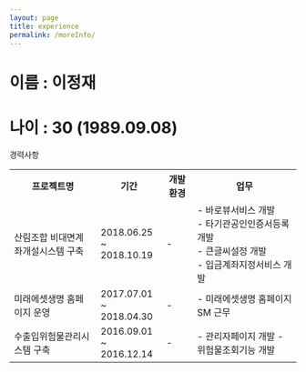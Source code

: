 ```yaml
---
layout: page
title: experience
permalink: /moreInfo/
---
```


<h1>이름 : 이정재</h1>
<h1>나이 : 30 (1989.09.08)</h1>

<div class="table-experience">
   <div class="table-header">경력사항</div>
       <table>
           <tr>
             <th>프로젝트명</th>
             <th>기간</th>
             <th>개발환경</th>
             <th>업무</th>
           </tr>
           <!-- 산림조합 비대면계좌개설시스템 구축 -->
           <tr>
             <td>산림조합 비대면계좌개설시스템 구축</td>
             <td>2018.06.25<br> ~ 2018.10.19</td>
             <td>
                -
             </td>
             <td>
               - 바로뷰서비스 개발<br>
               - 타기관공인인증서등록 개발<br>
               - 큰글씨설정 개발<br>
               - 입금계좌지정서비스 개발
             </td>
           </tr>
           <!-- 미래에셋생명 홈페이지 운영 -->
           <tr>
             <td>미래에셋생명 홈페이지 운영</td>
             <td>2017.07.01<br> ~ 2018.04.30</td>
             <td>
                -
             </td>
             <td>
               - 미래에셋생명 홈페이지 SM 근무
             </td>
           </tr>
           <!-- 수출입위험물관리시스템 구축 -->
           <tr>
             <td>수출입위험물관리시스템 구축</td>
             <td>2016.09.01<br> ~ 2016.12.14</td>
             <td>
                -
             </td>
             <td>
                - 관리자페이지 개발
                - 위험물조회기능 개발
             </td>
           </tr> 
           <!-- 스마트긴급구조통제단시스템구축 2016.07.04 ~ 2016.08.31 skip -->
       </table>
</div>
